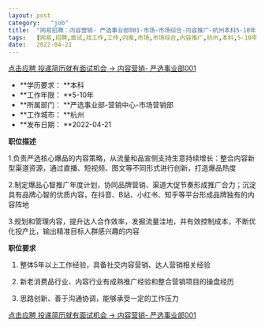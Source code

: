 ```yaml
---
layout:	post
category:	"job"
title:	"网易招聘：内容营销- 严选事业部001-市场-市场综合-内容推广-杭州本科5-10年"
tags:	[网易,招聘,面试,找工作,工作,内推,市场,市场综合,内容推广,杭州,本科,5-10年]
date:	2022-04-21
---
```


[点击应聘 投递简历就有面试机会 ->  内容营销- 严选事业部001](http://mobile.bole.netease.com/bole/boleDetail?id=38422&employeeId=346f03c3cda5f04c&key=all)



- **学历要求： **本科
- **工作年限： **5-10年
- **所属部门： **严选事业部-营销中心-市场营销部
- **工作城市： **杭州
- **发布日期： **2022-04-21



**职位描述**

1.负责严选核心爆品的内容策略，从流量和品宣侧支持生意持续增长：整合内容新型渠道资源，通过直播、短视频、图文等不同形式进行创新，打造爆品热度 

2.制定爆品心智推广年度计划，协同品牌营销、渠道大促节奏形成推广合力；沉淀具有品牌心智的优质内容，在抖音、B站、小红书、知乎等平台形成品牌独有的内容阵地

3.规划和管理内容，提升达人合作效率，发掘流量洼地，并有效控制成本，不断优化投产比，输出精准目标人群感兴趣的内容



**职位要求**

1. 整体5年以上工作经验，具备社交内容营销、达人营销相关经验

2. 新老消费品行业、内容行业有成熟推广经验和整合营销项目的操盘经历

3. 思路创新、善于沟通协调，能够承受一定的工作压力



[点击应聘 投递简历就有面试机会 ->  内容营销- 严选事业部001](http://mobile.bole.netease.com/bole/boleDetail?id=38422&employeeId=346f03c3cda5f04c&key=all)